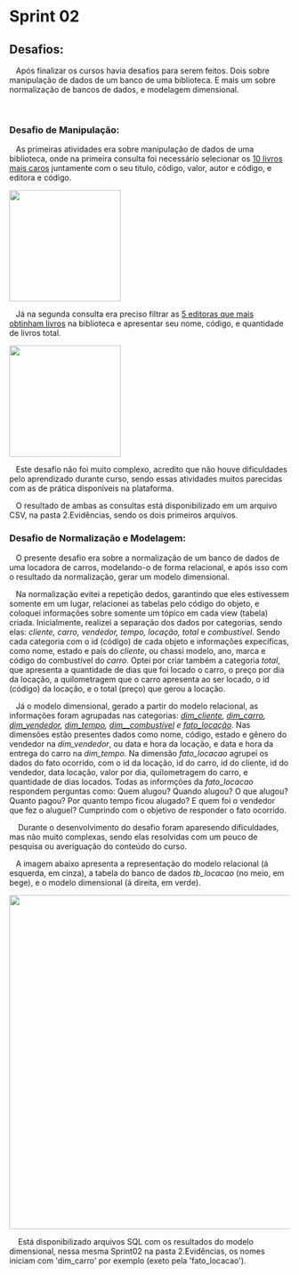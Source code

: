 # Sprint 02
## Desafios:
&nbsp;&nbsp;&nbsp;Após finalizar os cursos havia desafios para serem feitos. Dois sobre manipulação de dados de um banco de uma biblioteca. E mais um sobre normalização de bancos de dados, e modelagem dimensional. <p>
&nbsp;&nbsp;&nbsp; 
<p>
<p>

### Desafio de Manipulação:
&nbsp;&nbsp;&nbsp;As primeiras atividades era sobre manipulação de dados de uma biblioteca, onde na primeira consulta  foi necessário selecionar os [10 livros mais caros](https://github.com/rehbeinp/EstagioC_UOL/blob/main/Sprint02/2.Evid%C3%AAncias/2.livros_mais_caros.csv) juntamente com o seu titulo, código, valor, autor e código, e editora e código.
<p>
<img src=../imgs/livrosmaiscaros.png width=200> 
<p>

&nbsp;&nbsp;&nbsp;Já na segunda consulta era preciso filtrar as  [5 editoras que mais obtinham livros](https://github.com/rehbeinp/EstagioC_UOL/blob/main/Sprint02/2.Evid%C3%AAncias/1.editora_mais_livros.csv) na biblioteca e apresentar seu nome, código, e quantidade de livros total.
<p>
<img src=../imgs/maislivros.png width=200> <p>
&nbsp;&nbsp;&nbsp;Este desafio não foi muito complexo, acredito que não houve dificuldades pelo aprendizado durante curso, sendo essas atividades muitos parecidas com as de prática disponíveis na plataforma.
<p>&nbsp;&nbsp;&nbsp;O resultado de ambas as consultas está disponibilizado em um arquivo CSV, na pasta 2.Evidências, sendo os dois primeiros arquivos.<p>

### Desafio de Normalização e Modelagem:
&nbsp;&nbsp;&nbsp;O presente desafio era sobre a normalização de um banco de dados de uma locadora de carros, modelando-o de forma relacional, e após isso com o resultado da normalização, gerar um modelo dimensional.
<p>

&nbsp;&nbsp;&nbsp;Na normalização evitei a repetição dedos, garantindo que eles estivessem somente em um lugar, relacionei as tabelas pelo código do objeto, e coloquei informações sobre somente um tópico em cada view (tabela) criada. Inicialmente, realizei a separação dos dados por categorias, sendo elas: _cliente, carro, vendedor, tempo, locação, total_ e _combustível_. Sendo cada categoria com o id (código) de cada objeto e informações expecíficas, como nome, estado e país do _cliente_, ou chassi modelo, ano, marca e código do combustível do _carro_. Optei por criar também a categoria _total_, que apresenta a quantidade de dias que foi locado o carro, o preço por dia da locação, a quilometragem que o carro apresenta ao ser locado, o id (código) da locação, e o total (preço) que gerou a locação.
<p>

&nbsp;&nbsp;&nbsp;Já o modelo dimensional, gerado a partir do modelo relacional, as informações foram agrupadas nas categorias: *[dim_cliente](https://github.com/rehbeinp/EstagioC_UOL/blob/main/Sprint02/2.Evid%C3%AAncias/dim_cliente_202405171445.sql), [dim_carro](https://github.com/rehbeinp/EstagioC_UOL/blob/main/Sprint02/2.Evid%C3%AAncias/dim_carro_202405171446.sql), [dim_vendedor](https://github.com/rehbeinp/EstagioC_UOL/blob/main/Sprint02/2.Evid%C3%AAncias/dim_vendedor_202405171447.sql), [dim_tempo](https://github.com/rehbeinp/EstagioC_UOL/blob/main/Sprint02/2.Evid%C3%AAncias/dim_tempo_202405171447.sql), [dim__combustível](https://github.com/rehbeinp/EstagioC_UOL/blob/main/Sprint02/2.Evid%C3%AAncias/dim_combustivel_202405171446.sql) *e* [fato_locação](https://github.com/rehbeinp/EstagioC_UOL/blob/main/Sprint02/2.Evid%C3%AAncias/fato_locacao_202405171447.sql)*. Nas dimensões estão presentes dados como nome, código, estado e gênero do vendedor na *dim_vendedor*, ou data e hora da locação, e data e hora da entrega do carro na *dim_tempo*. Na dimensão *fato_locacao* agrupei os dados do fato ocorrido, com o id da locação, id do carro, id do cliente, id do vendedor, data locação, valor por dia, quilometragem do carro, e quantidade de dias locados. Todas as informções da *fato_locacao* respondem perguntas como: Quem alugou? Quando alugou? O que alugou? Quanto pagou? Por quanto tempo ficou alugado? E quem foi o vendedor que fez o aluguel? Cumprindo com o objetivo de responder o fato ocorrido. <p>
&nbsp;&nbsp;&nbsp; Durante o desenvolvimento do desafio foram aparesendo dificuldades, mas não muito complexas, sendo elas resolvidas com um pouco de pesquisa ou averiguação do conteúdo do curso.

&nbsp;&nbsp;&nbsp;A imagem abaixo apresenta a representação do modelo relacional (á esquerda, em cinza), a tabela do banco de dados *tb_locacao* (no meio, em bege), e o modelo dimensional (á direita, em verde). <p>
<img src=../imgs/ModeloRelacional_e_Dimencinal.png width=600> <p>
&nbsp;&nbsp;&nbsp; Está disponibilizado arquivos SQL com os resultados do modelo dimensional, nessa mesma Sprint02 na pasta 2.Evidências, os nomes iniciam com 'dim_carro' por exemplo (exeto pela 'fato_locacao').
